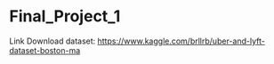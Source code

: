 # Final_Project_1
Link Download dataset: https://www.kaggle.com/brllrb/uber-and-lyft-dataset-boston-ma
